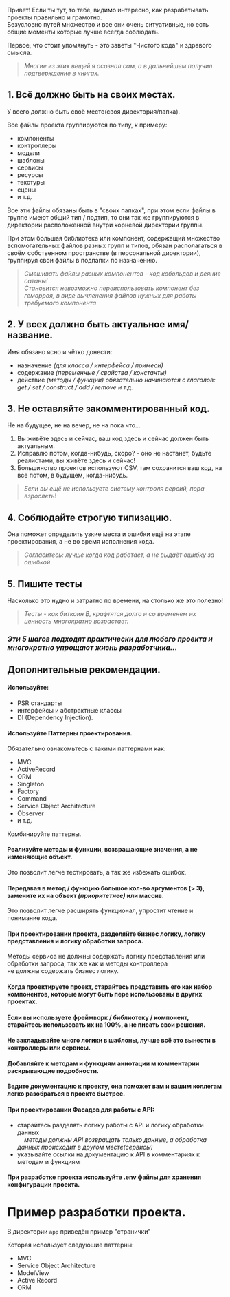 Привет! Если ты тут, то тебе, видимо интересно, как разрабатывать проекты правильно и грамотно.  
Безусловно путей множество и все они очень ситуативные, но есть общие моменты которые лучше всегда соблюдать.

Первое, что стоит упомянуть - это заветы "Чистого кода" и здравого смысла.  
> _Многие из этих вещей я осознал сам, а в дальнейшем получил подтверждение в книгах._

## 1. Всё должно быть на своих местах.
У всего должно быть своё место(своя директория/папка).  

Все файлы проекта группируются по типу, к примеру:
- компоненты
- контроллеры
- модели
- шаблоны
- сервисы
- ресурсы
- текстуры
- сцены
- и т.д.  

Все эти файлы обязаны быть в "своих папках", при этом если файлы в группе имеют общий тип / подтип, то они так же группируются в директории расположенной внутри корневой директории группы.

При этом большая библиотека или компонент, содержащий множество вспомогательных файлов разных групп и типов, обязан располагаться в своём собственном пространстве (в персональной директории), группируя свои файлы в подпапки по назначению.  
> _Смешивать файлы разных компонентов - код кобольдов и деяние сатаны!  
Становится невозможно переиспользовать компонент без геморроя, в виде вычленения файлов нужных для работы требуемого компонента_

## 2. У всех должно быть актуальное имя/название.
Имя обязано ясно и чётко донести:
- назначение _(для класса / интерфейса / примеси)_
- содержание _(переменные / свойства / константы)_
- действие _(методы / функции)_
  _обязательно начинаются с глаголов: get / set / construct / add / remove и т.д._

## 3. Не оставляйте закомментированный код.
Не на будущее, не на вечер, не на пока что...

1. Вы живёте здесь и сейчас, ваш код здесь и сейчас должен быть актуальным.  
2. Исправлю потом, когда-нибудь, скоро? - оно не настанет, будьте реалистами, вы живёте здесь и сейчас!  
3. Большинство проектов используют CSV, там сохранится ваш код, на все потом, в будущем, когда-нибудь.  
> _Если вы ещё не используете систему контроля версий, пора взрослеть!_

## 4. Соблюдайте строгую типизацию.
Она поможет определить узкие места и ошибки ещё на этапе проектирования, а не во время исполнения кода.  
> _Согласитесь: лучше когда код работает, а не выдаёт ошибку за ошибкой_

## 5. Пишите тесты
Насколько это нудно и затратно по времени, на столько же это полезно!
> _Тесты - как биткоин ₿, крафтятся долго и со временем их ценность многократно возрастает._

### <i>Эти 5 шагов подходят практически для любого проекта и многократно упрощают жизнь разработчика...</i>

## Дополнительные рекомендации.

#### Используйте:
 - PSR стандарты
 - интерфейсы и абстрактные классы
 - DI (Dependency Injection).

#### Используйте Паттерны проектирования.
Обязательно ознакомьтесь с такими паттернами как: 
- MVC
- ActiveRecord
- ORM
- Singleton
- Factory
- Command
- Service Object Architecture
- Observer
- и т.д.

Комбинируйте паттерны.

#### Реализуйте методы и функции, возвращающие значения, а не изменяющие объект.
Это позволит легче тестировать, а так же избежать ошибок.

#### Передавая в метод / функцию большое кол-во аргументов (> 3), замените их на объект _(приоритетнее)_ или массив.
Это позволит легче расширять функционал, упростит чтение и понимание кода.

#### При проектировании проекта, разделяйте бизнес логику, логику представления и логику обработки запроса.
Методы сервиса не должны содержать логику представления или обработки запроса, так же как и методы контроллера  
не должны содержать бизнес логику.

#### Когда проектируете проект, старайтесь представить его как набор компонентов, которые могут быть пере использованы в других проектах.

#### Если вы используете фреймворк / библиотеку / компонент, старайтесь использовать их на 100%, а не писать свои решения.

#### Не закладывайте много логики в шаблоны, лучше всё это вынести в контроллеры или сервисы.

#### Добавляйте к методам и функциям аннотации м комментарии раскрывающие подробности.

#### Ведите документацию к проекту, она поможет вам и вашим коллегам легко разобраться в проекте быстрее.

#### При проектировании Фасадов для работы с API:
 - старайтесь разделять логику работы с API и логику обработки данных  
 &nbsp; &nbsp; _методы должны API возвращать только данные, а обработка данных происходит в другом месте(сервисы)_
 - указывайте ссылки на документацию к API в комментариях к методам и функциям

#### При разработке проекта используйте .env файлы для хранения конфигурации проекта.



# Пример разработки проекта.

В директории `app` приведён пример "странички"

Которая использует следующие паттерны: 
- MVC
- Service Object Architecture
- ModelView
- Active Record
- ORM